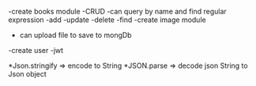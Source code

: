 -create books module 
  -CRUD 
    -can query by name and find regular expression 
    -add 
    -update 
    -delete 
    -find 
-create image module 
  - can upload file to save to mongDb 
  
-create user 
  -jwt   


*Json.stringify => encode to String 
*JSON.parse => decode json String to Json object 